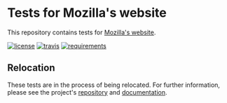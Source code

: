 # Tests for Mozilla's website
This repository contains tests for [Mozilla's website](https://www.mozilla.org/).

[![license](https://img.shields.io/badge/license-MPL%202.0-blue.svg)](https://github.com/mozilla/mcom-tests/blob/master/LICENSE)
[![travis](https://img.shields.io/travis/mozilla/mcom-tests.svg?label=travis)](http://travis-ci.org/mozilla/mcom-tests/)
[![requirements](https://img.shields.io/requires/github/mozilla/mcom-tests.svg)](https://requires.io/github/mozilla/mcom-tests/requirements/?branch=master)

## Relocation
These tests are in the process of being relocated. For further information,
please see the project's [repository](https://github.com/mozilla/bedrock) and
[documentation](http://bedrock.readthedocs.org/en/latest/testing.html).
